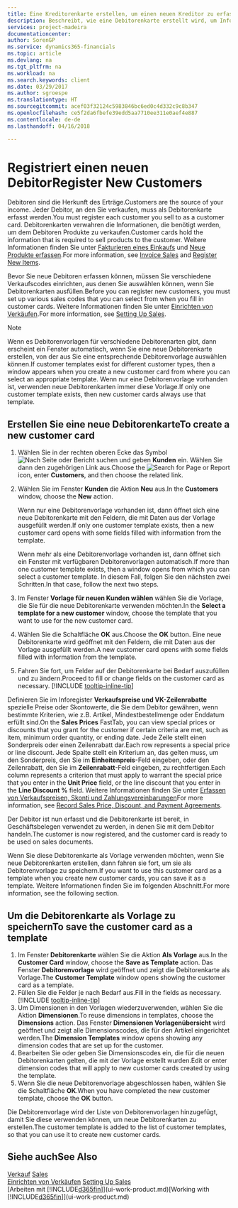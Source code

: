 ```yaml
---
title: Eine Kreditorenkarte erstellen, um einen neuen Kreditor zu erfassen | Microsoft Docs
description: Beschreibt, wie eine Debitorenkarte erstellt wird, um Informationen zu jedem neuen Debitor oder Clients zu erfassen, an die Sie verkaufen.
services: project-madeira
documentationcenter: 
author: SorenGP
ms.service: dynamics365-financials
ms.topic: article
ms.devlang: na
ms.tgt_pltfrm: na
ms.workload: na
ms.search.keywords: client
ms.date: 03/29/2017
ms.author: sgroespe
ms.translationtype: HT
ms.sourcegitcommit: acef03f32124c5983846bc6ed0c4d332c9c8b347
ms.openlocfilehash: ce5f2da6fbefe39edd5aa7710ee311e0aef4e887
ms.contentlocale: de-de
ms.lasthandoff: 04/16/2018

---
```

# <a name="register-new-customers"></a><span data-ttu-id="159ef-103">Registriert einen neuen Debitor</span><span class="sxs-lookup"><span data-stu-id="159ef-103">Register New Customers</span></span>
<span data-ttu-id="159ef-104">Debitoren sind die Herkunft des Erträge.</span><span class="sxs-lookup"><span data-stu-id="159ef-104">Customers are the source of your income.</span></span> <span data-ttu-id="159ef-105">Jeder Debitor, an den Sie verkaufen, muss als Debitorenkarte erfasst werden.</span><span class="sxs-lookup"><span data-stu-id="159ef-105">You must register each customer you sell to as a customer card.</span></span> <span data-ttu-id="159ef-106">Debitorenkarten verwahren die Informationen, die benötigt werden, um dem Debitoren Produkte zu verkaufen.</span><span class="sxs-lookup"><span data-stu-id="159ef-106">Customer cards hold the information that is required to sell products to the customer.</span></span> <span data-ttu-id="159ef-107">Weitere Informationen finden Sie unter [Fakturieren eines Einkaufs](sales-how-invoice-sales.md) und [Neue Produkte erfassen](inventory-how-register-new-items.md).</span><span class="sxs-lookup"><span data-stu-id="159ef-107">For more information, see [Invoice Sales](sales-how-invoice-sales.md) and [Register New Items](inventory-how-register-new-items.md).</span></span>  

<span data-ttu-id="159ef-108">Bevor Sie neue Debitoren erfassen können, müssen Sie verschiedene Verkaufscodes einrichten, aus denen Sie auswählen können, wenn Sie Debitorenkarten ausfüllen.</span><span class="sxs-lookup"><span data-stu-id="159ef-108">Before you can register new customers, you must set up various sales codes that you can select from when you fill in customer cards.</span></span> <span data-ttu-id="159ef-109">Weitere Informationen finden Sie unter [Einrichten von Verkäufen](sales-setup-sales.md).</span><span class="sxs-lookup"><span data-stu-id="159ef-109">For more information, see [Setting Up Sales](sales-setup-sales.md).</span></span>

> [!NOTE]  
>   <span data-ttu-id="159ef-110">Wenn es Debitorenvorlagen für verschiedene Debitorenarten gibt, dann erscheint ein Fenster automatisch, wenn Sie eine neue Debitorenkarte erstellen, von der aus Sie eine entsprechende Debitorenvorlage auswählen können.</span><span class="sxs-lookup"><span data-stu-id="159ef-110">If customer templates exist for different customer types, then a window appears when you create a new customer card from where you can select an appropriate template.</span></span> <span data-ttu-id="159ef-111">Wenn nur eine Debitorenvorlage vorhanden ist, verwenden neue Debitorenkarten immer diese Vorlage.</span><span class="sxs-lookup"><span data-stu-id="159ef-111">If only one customer template exists, then new customer cards always use that template.</span></span>

## <a name="to-create-a-new-customer-card"></a><span data-ttu-id="159ef-112">Erstellen Sie eine neue Debitorenkarte</span><span class="sxs-lookup"><span data-stu-id="159ef-112">To create a new customer card</span></span>
1. <span data-ttu-id="159ef-113">Wählen Sie in der rechten oberen Ecke das Symbol ![Nach Seite oder Bericht suchen](media/ui-search/search_small.png "Nach Seite oder Bericht suchen") und geben **Kunden** ein. Wählen Sie dann den zugehörigen Link aus.</span><span class="sxs-lookup"><span data-stu-id="159ef-113">Choose the ![Search for Page or Report](media/ui-search/search_small.png "Search for Page or Report icon") icon, enter **Customers**, and then choose the related link.</span></span>  
2. <span data-ttu-id="159ef-114">Wählen Sie im Fenster **Kunden** die Aktion **Neu** aus.</span><span class="sxs-lookup"><span data-stu-id="159ef-114">In the **Customers** window, choose the **New** action.</span></span>

    <span data-ttu-id="159ef-115">Wenn nur eine Debitorenvorlage vorhanden ist, dann öffnet sich eine neue Debitorenkarte mit den Feldern, die mit Daten aus der Vorlage ausgefüllt werden.</span><span class="sxs-lookup"><span data-stu-id="159ef-115">If only one customer template exists, then a new customer card opens with some fields filled with information from the template.</span></span>

    <span data-ttu-id="159ef-116">Wenn mehr als eine Debitorenvorlage vorhanden ist, dann öffnet sich ein Fenster mit verfügbaren Debitorenvorlagen automatisch.</span><span class="sxs-lookup"><span data-stu-id="159ef-116">If more than one customer template exists, then a window opens from which you can select a customer template.</span></span> <span data-ttu-id="159ef-117">In diesem Fall, folgen Sie den nächsten zwei Schritten.</span><span class="sxs-lookup"><span data-stu-id="159ef-117">In that case, follow the next two steps.</span></span>
3. <span data-ttu-id="159ef-118">Im Fenster **Vorlage für neuen Kunden wählen** wählen Sie die Vorlage, die Sie für die neue Debitorenkarte verwenden möchten.</span><span class="sxs-lookup"><span data-stu-id="159ef-118">In the **Select a template for a new customer** window, choose the template that you want to use for the new customer card.</span></span>
4. <span data-ttu-id="159ef-119">Wählen Sie die Schaltfläche **OK** aus.</span><span class="sxs-lookup"><span data-stu-id="159ef-119">Choose the **OK** button.</span></span> <span data-ttu-id="159ef-120">Eine neue Debitorenkarte wird geöffnet mit den Feldern, die mit Daten aus der Vorlage ausgefüllt werden.</span><span class="sxs-lookup"><span data-stu-id="159ef-120">A new customer card opens with some fields filled with information from the template.</span></span>  
5. <span data-ttu-id="159ef-121">Fahren Sie fort, um Felder auf der Debitorenkarte bei Bedarf auszufüllen und zu ändern.</span><span class="sxs-lookup"><span data-stu-id="159ef-121">Proceed to fill or change fields on the customer card as necessary.</span></span> [!INCLUDE [tooltip-inline-tip](includes/tooltip-inline-tip_md.md)]

<span data-ttu-id="159ef-122">Definieren Sie im Inforegister **Verkaufspreise und VK-Zeilenrabatte** spezielle Preise oder Skontowerte, die Sie dem Debitor gewähren, wenn bestimmte Kriterien, wie z.B. Artikel, Mindestbestellmenge oder Enddatum erfüllt sind.</span><span class="sxs-lookup"><span data-stu-id="159ef-122">On the **Sales Prices** FastTab, you can view special prices or discounts that you grant for the customer if certain criteria are met, such as item, minimum order quantity, or ending date.</span></span> <span data-ttu-id="159ef-123">Jede Zeile stellt einen Sonderpreis oder einen Zeilenrabatt dar.</span><span class="sxs-lookup"><span data-stu-id="159ef-123">Each row represents a special price or line discount.</span></span> <span data-ttu-id="159ef-124">Jede Spalte stellt ein Kriterium an, das gelten muss, um den Sonderpreis, den Sie im **Einheitenpreis**-Feld eingeben, oder den Zeilenrabatt, den Sie im **Zeilenrabatt**-Feld eingeben, zu rechtfertigen.</span><span class="sxs-lookup"><span data-stu-id="159ef-124">Each column represents a criterion that must apply to warrant the special price that you enter in the **Unit Price** field, or the line discount that you enter in the **Line Discount %** field.</span></span> <span data-ttu-id="159ef-125">Weitere Informationen finden Sie unter [Erfassen von Verkaufspreisen, Skonti und Zahlungsvereinbarungen](sales-how-record-sales-price-discount-payment-agreements.md)</span><span class="sxs-lookup"><span data-stu-id="159ef-125">For more information, see [Record Sales Price, Discount, and Payment Agreements](sales-how-record-sales-price-discount-payment-agreements.md).</span></span>

<span data-ttu-id="159ef-126">Der Debitor ist nun erfasst und die Debitorenkarte ist bereit, in Geschäftsbelegen verwendet zu werden, in denen Sie mit dem Debitor handeln.</span><span class="sxs-lookup"><span data-stu-id="159ef-126">The customer is now registered, and the customer card is ready to be used on sales documents.</span></span>

<span data-ttu-id="159ef-127">Wenn Sie diese Debitorenkarte als Vorlage verwenden möchten, wenn Sie neue Debitorenkarten erstellen, dann fahren sie fort, um sie als Debitorenvorlage zu speichern.</span><span class="sxs-lookup"><span data-stu-id="159ef-127">If you want to use this customer card as a template when you create new customer cards, you can save it as a template.</span></span> <span data-ttu-id="159ef-128">Weitere Informationen finden Sie im folgenden Abschnitt.</span><span class="sxs-lookup"><span data-stu-id="159ef-128">For more information, see the following section.</span></span>

## <a name="to-save-the-customer-card-as-a-template"></a><span data-ttu-id="159ef-129">Um die Debitorenkarte als Vorlage zu speichern</span><span class="sxs-lookup"><span data-stu-id="159ef-129">To save the customer card as a template</span></span>
1. <span data-ttu-id="159ef-130">Im Fenster **Debitorenkarte** wählen Sie die Aktion **Als Vorlage** aus.</span><span class="sxs-lookup"><span data-stu-id="159ef-130">In the **Customer Card** window, choose the **Save as Template** action.</span></span> <span data-ttu-id="159ef-131">Das Fenster **Debitorenvorlage** wird geöffnet und zeigt die Debitorenkarte als Vorlage.</span><span class="sxs-lookup"><span data-stu-id="159ef-131">The **Customer Template** window opens showing the customer card as a template.</span></span>
2. <span data-ttu-id="159ef-132">Füllen Sie die Felder je nach Bedarf aus.</span><span class="sxs-lookup"><span data-stu-id="159ef-132">Fill in the fields as necessary.</span></span> [!INCLUDE [tooltip-inline-tip](includes/tooltip-inline-tip_md.md)]
3. <span data-ttu-id="159ef-133">Um Dimensionen in den Vorlagen wiederzuverwenden, wählen Sie die Aktion **Dimensionen**.</span><span class="sxs-lookup"><span data-stu-id="159ef-133">To reuse dimensions in templates, choose the **Dimensions** action.</span></span> <span data-ttu-id="159ef-134">Das Fenster **Dimensionen Vorlagenübersicht** wird geöffnet und zeigt alle Dimensionscodes, die für den Artikel eingerichtet werden.</span><span class="sxs-lookup"><span data-stu-id="159ef-134">The **Dimension Templates** window opens showing any dimension codes that are set up for the customer.</span></span>
4. <span data-ttu-id="159ef-135">Bearbeiten Sie oder geben Sie Dimensionscodes ein, die für die neuen Debitorenkarten gelten, die mit der Vorlage erstellt wurden.</span><span class="sxs-lookup"><span data-stu-id="159ef-135">Edit or enter dimension codes that will apply to new customer cards created by using the template.</span></span>  
5. <span data-ttu-id="159ef-136">Wenn Sie die neue Debitorenvorlage abgeschlossen haben, wählen Sie die Schaltfläche **OK**.</span><span class="sxs-lookup"><span data-stu-id="159ef-136">When you have completed the new customer template, choose the **OK** button.</span></span>

<span data-ttu-id="159ef-137">Die Debitorenvorlage wird der Liste von Debitorenvorlagen hinzugefügt, damit Sie diese verwenden können, um neue Debitorenkarten zu erstellen.</span><span class="sxs-lookup"><span data-stu-id="159ef-137">The customer template is added to the list of customer templates, so that you can use it to create new customer cards.</span></span>

## <a name="see-also"></a><span data-ttu-id="159ef-138">Siehe auch</span><span class="sxs-lookup"><span data-stu-id="159ef-138">See Also</span></span>
<span data-ttu-id="159ef-139">[Verkauf](sales-manage-sales.md)  </span><span class="sxs-lookup"><span data-stu-id="159ef-139">[Sales](sales-manage-sales.md)  </span></span>  
<span data-ttu-id="159ef-140">[Einrichten von Verkäufen](sales-setup-sales.md)  </span><span class="sxs-lookup"><span data-stu-id="159ef-140">[Setting Up Sales](sales-setup-sales.md)  </span></span>  
<span data-ttu-id="159ef-141">[Arbeiten mit [!INCLUDE[d365fin](includes/d365fin_md.md)]](ui-work-product.md)</span><span class="sxs-lookup"><span data-stu-id="159ef-141">[Working with [!INCLUDE[d365fin](includes/d365fin_md.md)]](ui-work-product.md)</span></span>

